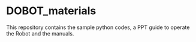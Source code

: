 # DOBOT_materials
This repository contains the sample python codes, a PPT guide to operate the Robot and the manuals.
